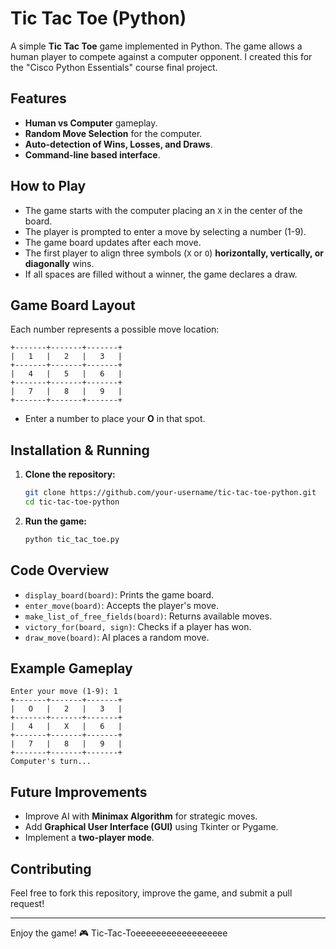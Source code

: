 # Tic Tac Toe (Python)

A simple **Tic Tac Toe** game implemented in Python. The game allows a human player to compete against a computer opponent.
I created this for the "Cisco Python Essentials" course final project.

## Features
- **Human vs Computer** gameplay.
- **Random Move Selection** for the computer.
- **Auto-detection of Wins, Losses, and Draws**.
- **Command-line based interface**.

## How to Play
- The game starts with the computer placing an `X` in the center of the board.
- The player is prompted to enter a move by selecting a number (1-9).
- The game board updates after each move.
- The first player to align three symbols (`X` or `O`) **horizontally, vertically, or diagonally** wins.
- If all spaces are filled without a winner, the game declares a draw.

## Game Board Layout
Each number represents a possible move location:
```
+-------+-------+-------+
|   1   |   2   |   3   |
+-------+-------+-------+
|   4   |   5   |   6   |
+-------+-------+-------+
|   7   |   8   |   9   |
+-------+-------+-------+
```
- Enter a number to place your **O** in that spot.

## Installation & Running
1. **Clone the repository:**
   ```sh
   git clone https://github.com/your-username/tic-tac-toe-python.git
   cd tic-tac-toe-python
   ```
2. **Run the game:**
   ```sh
   python tic_tac_toe.py
   ```

## Code Overview
- `display_board(board)`: Prints the game board.
- `enter_move(board)`: Accepts the player's move.
- `make_list_of_free_fields(board)`: Returns available moves.
- `victory_for(board, sign)`: Checks if a player has won.
- `draw_move(board)`: AI places a random move.

## Example Gameplay
```
Enter your move (1-9): 1
+-------+-------+-------+
|   O   |   2   |   3   |
+-------+-------+-------+
|   4   |   X   |   6   |
+-------+-------+-------+
|   7   |   8   |   9   |
+-------+-------+-------+
Computer's turn...
```

## Future Improvements
- Improve AI with **Minimax Algorithm** for strategic moves.
- Add **Graphical User Interface (GUI)** using Tkinter or Pygame.
- Implement a **two-player mode**.

## Contributing
Feel free to fork this repository, improve the game, and submit a pull request!

---
Enjoy the game! 🎮
Tic-Tac-Toeeeeeeeeeeeeeeeeee
